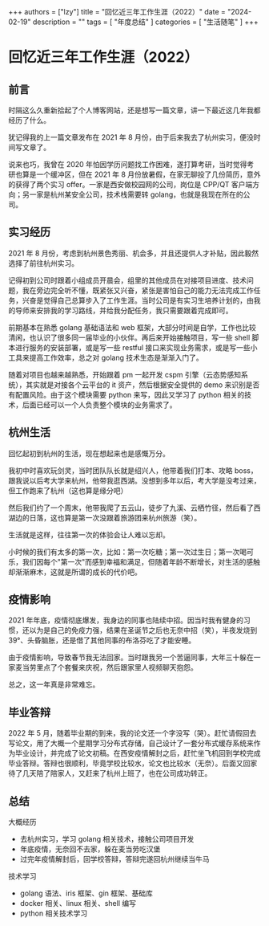 +++
authors = ["lzy"]
title = "回忆近三年工作生涯（2022）"
date = "2024-02-19"
description = ""
tags = [
    "年度总结"
]
categories = [
    "生活随笔"
]
+++

# 回忆近三年工作生涯（2022）

## 前言

时隔这么久重新拾起了个人博客网站，还是想写一篇文章，讲一下最近这几年我都经历了什么。

犹记得我的上一篇文章发布在 2021 年 8 月份，由于后来我去了杭州实习，便没时间写文章了。

说来也巧，我曾在 2020 年怕因学历问题找工作困难，遂打算考研，当时觉得考研也算是一个缓冲区，但在 2021 年 8 月份放暑假，在家无聊投了几份简历，意外的获得了两个实习 offer。一家是西安做校园网的公司，岗位是 CPP/QT 客户端方向；另一家是杭州某安全公司，技术栈需要转 golang，也就是我现在所在的公司。

## 实习经历

2021 年 8 月份，考虑到杭州景色秀丽、机会多，并且还提供人才补贴，因此毅然选择了前往杭州实习。

记得初到公司时跟着小组成员开晨会，组里的其他成员在对接项目进度、技术问题，我在旁边完全听不懂，既紧张又兴奋，紧张是害怕自己的能力无法完成工作任务，兴奋是觉得自己总算步入了工作生涯。当时公司是有实习生培养计划的，由我的导师来安排我的学习路线，并给我分配任务，我只需要跟着完成即可。

前期基本在熟悉 golang 基础语法和 web 框架，大部分时间是自学，工作也比较清闲，也认识了很多同一届毕业的小伙伴。再后来开始接触项目，写一些 shell 脚本进行服务的安装部署，或是写一些 restful 接口来实现业务需求，或是写一些小工具来提高工作效率，总之对 golang 技术生态是渐渐入门了。

随着对项目也越来越熟悉，开始跟着 pm 一起开发 cspm 引擎（云态势感知系统），其实就是对接各个云平台的 it 资产，然后根据安全提供的 demo 来识别是否有配置风险。由于这个模块需要 python 来写，因此又学习了 python 相关的技术，后面已经可以一个人负责整个模块的业务需求了。

## 杭州生活

回忆起初到杭州的生活，现在想起来也是感慨万分。

我初中时喜欢玩剑灵，当时团队队长就是绍兴人，他带着我们打本、攻略 boss，跟我说以后考大学来杭州，他带我逛西湖。没想到多年以后，考大学是没考过来，但工作跑来了杭州（这也算是缘分吧）

然后我们约了一个周末，他带我爬了五云山，徒步了九溪、云栖竹径，然后看了西湖边的日落，这也算是第一次没跟着旅游团来杭州旅游（笑）。

生活就是这样，往往第一次的体验会让人难以忘却。

小时候的我们有太多的第一次，比如：第一次吃糖；第一次过生日；第一次喝可乐，我们因每个"第一次"而感到幸福和满足，但随着年龄不断增长，对生活的感触却渐渐麻木，这就是所谓的成长的代价吧。

## 疫情影响

2021 年年底，疫情彻底爆发，我身边的同事也陆续中招。因当时我有健身的习惯，还以为是自己的免疫力强，结果在圣诞节之后也无奈中招（笑），半夜发烧到 39°、头昏脑胀，还是借了其他同事的布洛芬吃了才能安睡。

由于疫情影响，导致春节我无法回家。当时跟我另一个苦逼同事，大年三十躲在一家麦当劳里点了个套餐来庆祝，然后跟家里人视频聊天抱怨。

总之，这一年真是非常难忘。

## 毕业答辩

2022 年 5 月，随着毕业期的到来，我的论文还一个字没写（哭）。赶忙请假回去写论文，用了大概一个星期学习分布式存储，自己设计了一套分布式缓存系统来作为毕业设计，并完成了论文初稿。在西安疫情解封之后，赶忙坐飞机回到学校完成毕业答辩。答辩也很顺利，毕竟学校比较水，论文也比较水（无奈）。后面又回家待了几天陪了陪家人，又赶来了杭州上班了，也在公司成功转正。

## 总结

大概经历

- 去杭州实习，学习 golang 相关技术，接触公司项目开发
- 年底疫情，无奈回不去家，躲在麦当劳吃汉堡
- 过完年疫情解封后，回学校答辩，答辩完遂回杭州继续当牛马

技术学习

- golang 语法、iris 框架、gin 框架、基础库
- docker 相关、linux 相关、shell 编写
- python 相关技术学习
